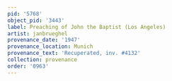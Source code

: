 ```yaml
---
pid: '5768'
object_pid: '3443'
label: Preaching of John the Baptist (Los Angeles)
artist: janbrueghel
provenance_date: '1947'
provenance_location: Munich
provenance_text: 'Recuperated, inv. #4132'
collection: provenance
order: '0963'
---
```

